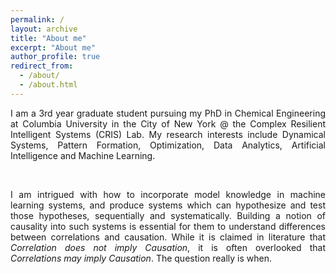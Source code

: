 ```yaml
---
permalink: /
layout: archive
title: "About me"
excerpt: "About me"
author_profile: true
redirect_from:
  - /about/
  - /about.html
---
```

<div style="text-align: justify">

I am a 3rd year graduate student pursuing my PhD in Chemical Engineering at Columbia University in the City of New York @ the Complex Resilient Intelligent Systems (CRIS) Lab. My research interests include Dynamical Systems, Pattern Formation, Optimization, Data Analytics, Artificial Intelligence and Machine Learning.
</div>
<br/>

<div style="text-align: justify">


I am intrigued with how to incorporate model knowledge in machine learning systems, and produce systems which can hypothesize and test those hypotheses, sequentially and systematically. Building a notion of causality into such systems is essential for them to understand differences between correlations and causation. While it is claimed in literature that <em>Correlation does not imply Causation</em>, it is often overlooked that <em>Correlations may imply Causation</em>. The question really is when.
</div>
